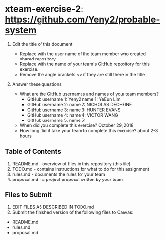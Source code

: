 # xteam-exercise-2: https://github.com/Yeny2/probable-system

1. Edit the title of this document
   * Replace <UserName> with the user name of the team member who created shared repository
   * Replace <GitHubRepositoryName> with the name of your team's GitHub repository for this exercise.
   * Remove the angle brackets <> if they are still there in the title

2. Answer these questions
   * What are the GitHub usernames and names of your team members?
       * GitHub username 1: Yeny2 name 1: YeEun Lim
       * GitHub username 2:       name 2: NICHOLAS DECHEINE
       * GitHub username 3:       name 3: HUNTER EVANS
       * GitHub username 4:       name 4: VICTOR WANG
       * GitHub username 5:       name 5:
   * When did you complete this exercise? October 29, 2018
   * How long did it take your team to complete this exercise? about 2-3 hours 

## Table of Contents

1. README.md - overview of files in this repository (this file)
2. TODO.md - contains instructions for what to do for this assignment
3. rules.md - documents the rules for your team
4. proposal.md - a project proposal written by your team

## Files to Submit

1. EDIT FILES AS DESCRIBED IN TODO.md
2. Submit the finished version of the following files to Canvas:

* README.md
* rules.md
* proposal.md
